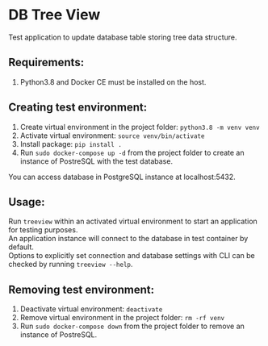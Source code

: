 # DB Tree View

Test application to update database table storing tree data structure.

## Requirements:

1. Python3.8 and Docker CE must be installed on the host.

## Creating test environment:

1. Create virtual environment in the project folder: `python3.8 -m venv venv`
2. Activate virtual environment: `source venv/bin/activate`
3. Install package: `pip install .`
4. Run `sudo docker-compose up -d` from the project folder to create an instance of PostreSQL with the test database.

You can access database in PostgreSQL instance at localhost:5432.

## Usage:

Run `treeview` within an activated virtual environment to start an application for testing purposes. <br>
An application instance will connect to the database in test container by default. <br>
Options to explicitly set connection and database settings with CLI can be checked by running `treeview --help`.

## Removing test environment:

1. Deactivate virtual environment: `deactivate`
2. Remove virtual environment in the project folder: `rm -rf venv`
3. Run `sudo docker-compose down` from the project folder to remove an instance of PostreSQL.
